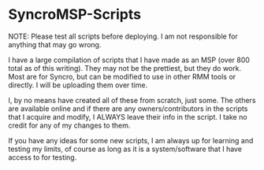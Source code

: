 # SyncroMSP-Scripts
NOTE: Please test all scripts before deploying. I am not responsible for anything that may go wrong.

I have a large compilation of scripts that I have made as an MSP (over 800 total as of this writing). They may not be the prettiest, but they do work. Most are for Syncro, but can be modified to use in other RMM tools or directly. I will be uploading them over time.

I, by no means have created all of these from scratch, just some. The others are available online and if there are any owners/contributors in the scripts that I acquire and modify, I ALWAYS leave their info in the script. I take no credit for any of my changes to them.

If you have any ideas for some new scripts, I am always up for learning and testing my limits, of course as long as it is a system/software that I have access to for testing.
